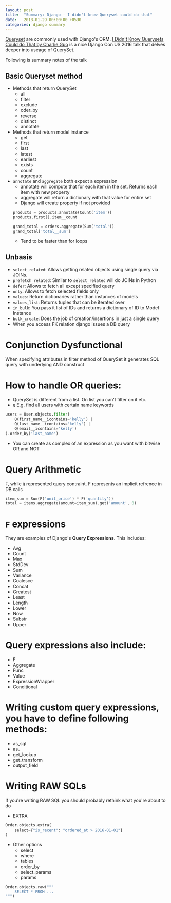 ```yaml
---
layout: post
title:  "Summary: Django - I didn't know Queryset could do that"
date:   2018-01-29 00:00:00 +0530
categories: django summary
---
```


[Queryset](https://docs.djangoproject.com/en/1.11/ref/models/querysets/) are commonly used with Django's ORM. [I Didn't Know Querysets Could do That by Charlie Guo](https://www.youtube.com/watch?v=5y7vU52jOiQ) is a nice Django Con US 2016 talk that delves deeper into useage of QuerySet.

Following is summary notes of the talk

##  Basic Queryset method

- Methods that return QuerySet
	- all
	- filter
	- exclude
	- oder_by
	- reverse
	- distinct
	- annotate
- Methods that return model instance
	- get
	- first
	- last
	- latest
	- earliest
	- exists
	- count
	- aggregate
- `annotate` and `aggregate` both expect a expression
	- annotate will compute that for each item in the set. Returns each item with new property
	- aggregate will return a dictionary with that value for entire set
	- Django will create property if not provided
	```python
	products = products.annotate(Count('item'))
	products.first().item__count

	grand_total = orders.aggregate(Sum('total'))
	grand_total['total__sum']
	```
	- Tend to be faster than for loops

## Unbasis

- `select_related`: Allows getting related objects using single query via JOINs. 
- `prefetch_related`: Similar to `select_related` will do JOINs in Python
- `defer`: Allows to fetch all except specified query
- `only`: Allows to fetch selected fields only 
- `values`: Return dictionaries rather than instances of models
- `values_list`: Returns tuples that can be iterated over
- `in_bulk`: You pass it list of IDs and returns a dictionary of ID to Model Instance
- `bulk_create`: Does the job of creation/insertions in just a single query
- When you access FK relation django issues a DB query

# Conjunction Dysfunctional

When specifying attributes in filter method of QuerySet it generates SQL query with underlying AND construct

# How to handle OR queries:

- QuerySet is different from a list. On list you can't filter on it etc. 
- `Q` E.g. find all users with certain name keywords
```python
users = User.objects.filter(
	Q(first_name__icontains='kelly') |
	Q(last_name__icontains='kelly') |
	Q(email__icontains='kelly')
).order_by('last_name')
```
- You can create as complex of an expression as you want with bitwise OR and NOT

# Query Arithmetic

`F`, while `Q` represented query contraint. F represents an implicit refrence in DB calls

```python
item_sum = Sum(F('unit_price') * F('quantity'))
total = items.aggregate(amount=item_sum).get('amount', 0)
```

# `F` expressions

They are examples of Django's **Query Expressions**. This includes:

- Avg
- Count
- Max
- StdDev
- Sum
- Variance
- Coalesce
- Concat
- Greatest
- Least
- Length
- Lower
- Now
- Substr
- Upper

# Query expressions also include:

- F
- Aggregate
- Func
- Value
- ExpressionWrapper
- Conditional

# Writing custom query expressions, you have to define following methods:

- as_sql
- as_<vendorname>
- get_lookup
- get_transform
- output_field


# Writing RAW SQLs

If you're writing RAW SQL you should probably rethink what you're about to do
- EXTRA
```python
Order.objects.extra(
	select={"is_recent": "ordered_at > 2016-01-01"}
)
```

- Other options
	- select
	- where
	- tables
	- order_by
	- select_params
	- params

```python
Order.objects.raw("""
	SELECT * FROM ...
""")
```
